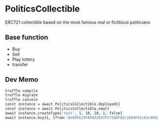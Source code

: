 # PoliticsCollectible

ERC721 collectible based on the most famous real or fictitious politicians

## Base function
 - Buy
 - Sell
 - Play lottery
 - transfer

## Dev Memo

```bash
truffle compile
truffle migrate
truffle console
const instance = await PoliticsCollectible.deployed()
const instance = await PoliticsCollectible.new()
await instance.createType('test', 1, 10, 10, 1, false)
await instance.buy(1, {from:'0x68f625FA9432E67FC73dDF82c1D94F62c63c8682', value: 1000000000000000000})
```
